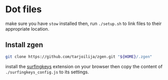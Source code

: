 # Dot files

make sure you have `stow` installed then, run `./setup.sh` to link files to their appropriate location.

## Install zgen

```sh
git clone https://github.com/tarjoilija/zgen.git "${HOME}/.zgen"
```

install the [surfingkeys](https://github.com/brookhong/Surfingkeys) extension on your browser then copy the content of `./surfingkeys_config.js` to its settings.
